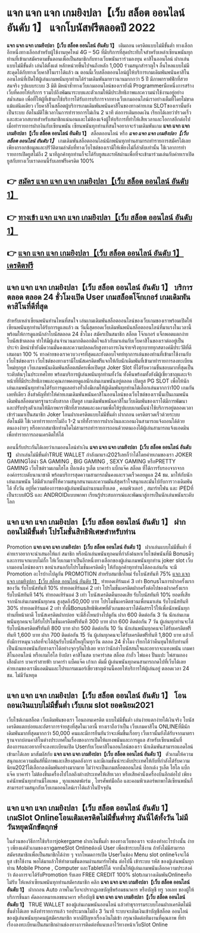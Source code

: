 # แจก แจก แจก เกมยิงปลา【เว็บ สล็อต ออนไลน์ อันดับ 1】  แจกโบนัสฟรีตลอดปี 2022

**แจก แจก แจก เกมยิงปลา【เว็บ สล็อต ออนไลน์ อันดับ 1】** เติมถอน เครดิตแบบไม่มีขั้นต่ำ  ทางเลือกอีกหนึ่งทางเลือกสำหรับผู้ใช้งานยุคใหม่ 4G – 5G ที่มีบริการที่สุดประทับใจสำหรับเหล่าเซียนพนันทุกท่านที่เข้ามาสมัครตามขั้นตอนเพื่อเป็นสมาชิกกับทางเว็บพนันเราร่วมลงทุน คาสิโนออนไลน์ ฝากเล่นแบบไม่มีขั้นต่ำ เล่นได้ตั้งแต่ หลักหน่วยขึ้นไปจนถึงหลัก 1,000 ร่วมสนุกสำราญใจ ลื่นไหลแบบไม่มีสะดุดได้กับทางเว็บคาสิโนเราได้แล้ว ณ ตอนนี้เว็บสล็อตออนไลน์ผู้ให้บริการเกมเดิมพันพนันคาสิโนออนไลน์ที่เปิดให้ผู้เล่นเกมพนันทุกท่านได้ร่วมเดิมพันมายาวนานมากกว่า 5 ปี มีภาพกราฟฟิกที่สวยสมจริง รูปแบบระบบ 3 มิติ
มิหนำซ้ำทางเว็บเกมออนไลน์ของเรายังมี Programmerมือหนึ่งการสร้างเว็บที่คอยให้บริการ  รวมไปถึงพัฒนาระบบและตัวเกมให้มีประสิทธิภาพและความน่าใช้งานอยู่อย่างสม่ำเสมอ เพื่อที่ให้ผู้ที่เข้ามาใช้บริการได้รับการบริการจากทางเว็บเกมออนไลน์เราอย่างเต็มที่โดยไม่ขาดแม้แต่นิดเดียว เว็บคาสิโนสล็อตผู้บริการเกมเดิมพันพนันคาสิโนของทางค่ายเกม  SLOTของเรานั้นยังเป็นระบบ อัตโนมัติใช้เวลาในการทำรายการไม่เกิน 2 นาที ต่อการเติมยอดเงิน เรียกได้เลยว่าIรวดเร็วและสะดวกสบายสำหรับสมาชิกแน่นอนและไม่ต้องแจ้งผู้ให้บริการที่ทำให้เสียเวลาและโอกาสอีกต่อไปเมื่อทำรายการฝากงินกับเซียนพนัน
เซียนพนันทุกท่านที่สนใจอยากจะร่วมเดิมพันเกม **แจก แจก แจก เกมยิงปลา【เว็บ สล็อต ออนไลน์ อันดับ 1】** สล็อตออนไลน์ หรือ ***แจก แจก แจก เกมยิงปลา【เว็บ สล็อต ออนไลน์ อันดับ 1】*** เกมเดิมพันสล็อตออนไลน์นักพนันทุกท่านสามารถทำรายการสมัครได้เลยเพียงกรอกข้อมูลและปรัวัติตามลำดับที่ทางเว็บไซต์ของเรามีให้เพียงไม่กี่ลำดับเท่านั้น ใช้เวลาการทำรายการเปิดยูสไม่ถึง 2 นาทีลูกค้าทุกท่านก็จะได้รับยูสและรหัสผ่านเพื่อที่จะเข้ามาร่วมเล่นกับค่ายเราเปิดยูสกับทางเว็บเราตอนนี้รับเลยฟรีเครดิต 100%

## 👉 [สมัคร แจก แจก แจก เกมยิงปลา【เว็บ สล็อต ออนไลน์ อันดับ 1】](https://archa888.com/)
## 👉 [ทางเข้า แจก แจก แจก เกมยิงปลา【เว็บ สล็อต ออนไลน์ อันดับ 1】](https://archa888.com/)
## 👉 [แจก แจก แจก เกมยิงปลา【เว็บ สล็อต ออนไลน์ อันดับ 1】 เครดิตฟรี](https://archa888.com/)

## แจก แจก แจก เกมยิงปลา【เว็บ สล็อต ออนไลน์ อันดับ 1】 บริการตลอด ตลอด 24 ชั่วโมงเปิด User เกมสล็อตโจ๊กเกอร์ เกมเดิมพันคาสิโนที่ดีที่สุด

สำหรับเหล่าเซียนพนันท่านไหนที่สนใจ เล่นเกมเดิมพันสล็อตออนไลน์ของเว็บเกมของเราพร้อมเปิดให้เซียนพนันทุกท่านได้รับการดูแลแล้ว ณ วันนี้สุดยอดเว็บเดิมพันพนันสล็อตออนไลน์ที่มาแรงในเวลานี้ พร้อมให้การดูแลนักล่าโบนัสตลอด 24 ชั่วโมง สมัครเป็นสมาชิก สล็อต โจ๊กเกอร์ แจ็กพอตแตกง่าย โบนัสเข้าตลอด ทำให้มีผู้เล่นจำนวนมากติดอกติดใจแล้วกับมาเล่นกับเว็บคาสิโนของเราต่ออยู่เป็นประจำ มิหนำซ้ำยังมีความมั่นคงและความปลอดภัยสูงทางการเงินจ่ายจริงทุกบาททุกสตางค์มีประวัติที่ดีเสมอมา 100 % ทางค่ายของเราควบวงจรที่สุดและยังตอบโจทย์ทุกการเล่นของท่านที่เข้ามาใช้งานกับเว็บไซต์ของเรา
เว็บไซต์ของทางเรามีโบนัสเครดิตฟรีแจกให้กับนักเดิมพันที่เข้ามาทำรายการลงทะเบียนใหม่ทุกยูส เว็บเกมพนันเดิมพันสล็อตสมัครเพื่อเปิดยูส Joker Slot ที่ได้รับความชื่นชอบมากที่สุดเป็นระดับต้นๆในประเทศไทย พร้อมบริการผู้เล่นพนันทุกท่านทั้งวัน ทั้งคืนพร้อมทั้งยังมีผู้เชี่ยวชาญและเจ้าหน้าที่ที่มีประสิทธิภาพและคุณภาพคอยดูแลนักเล่นเกมพนันอยู่ตลอด เปิดยูส  PG SLOT เพื่อให้นักเล่นเกมพนันทุกท่านได้รับการดูแลอย่างทั่วถึงมีเกมให้ผู้เดิมพันทุกท่านได้เลือกเล่นมากกว่า100 เกมกันเลยทีเดียว
สิ่งสำคัญที่ทำให้ค่ายเกมเดิมพันพนันคาสิโนออนไลน์ของเว็บไซต์ของเรานั้นเป็นเกมพนันเดิมพันสล็อตมาตรฐานระดับสากล เปิดยูส  เกมเดิมพันพนันคาสิโนเว็บเดิมพันของเราได้มีการพัฒนาและปรับปรุงตัวเกมให้มีภาพกราฟิกที่สวยสดและงดงามเพื่อให้รูปแบบเกมนั้นน่าใช้บริการอยู่ตลอดเวลา เข้าร่วมมาเป็นสมาชิก Joker โอนฝากเครดิตแบบไม่มีขั้นต่ำ ฝากถอน เครดิตรวดเร็วด้วยระบบอัตโนมัติ ใช้เวลาทำรายการไม่ถึง 1-2 นาทีทั้งรายการฝากเงินและถอนเงินสามารถแจ้งถอนได้ด้วยตนเองง่ายๆ หรือหากสมาชิกท่านใดไม่สามารถทำรายการถอนด้วยตนเองได้ผู้เล่นสามารถแจ้งแอดมินเพื่อทำรายการถอนเครดิตให้ได้

ตอนนี้รับประกันได้เลยว่าเกมออนไลน์ทำเงิน **แจก แจก แจก เกมยิงปลา【เว็บ สล็อต ออนไลน์ อันดับ 1】** ฝากเล่นไม่มีขั้นต่ำTRUE WALLET กำลังมาแรง2021เลยก็ว่าได้โดยค่ายเกมของเรา JOKER GAMINGได้นำ SA GAMING , BIG GAMING , SEXY GAMING หรือPRETTY GAMING เว็บไซต์รวมเกมไฮโล ป๊อกเด้ง รูเล็ต บาคาร่า แบ็กแจ๊ค สล็อต ที่ได้การรับรองจากจากองค์กรระบดับนานาชาติ พร้อมบริการสุดความสามารถมั่นคงและรวดเร็วคอยดูแล 24 ชม. มาให้กับนักเล่นเกมพนัน ได้มีตัวเกมที่ให้ความสนุกสนานและความมันส์สุดเร้าใจสนุกและมันไปกับการวางเดิมพัน ได้ ทั้งวัน อยู่ที่ความต้องการของผู้เล่นพนันผ่านบนแท็บเลต , คอมพิวเตอร์ , สมาร์ทโฟน และ iPEDที่เป็นระบบIOS และ ANDROIDแบบพกพา เรียนรู้ประสบการณ์และพัฒนาสู่การเป็นนักเล่นพนันระดับโลก

## แจก แจก แจก เกมยิงปลา【เว็บ สล็อต ออนไลน์ อันดับ 1】 ฝากถอนไม่มีขั้นต่ำ โปรโมชั่นสิทธิพิเศษสำหรับท่าน

 Promotion  **แจก แจก แจก เกมยิงปลา【เว็บ สล็อต ออนไลน์ อันดับ 1】** ฝากเล่นแบบไม่มีขั้นต่ำ ที่ค่ายเราอยากจะนำเสนอให้แก่  สมาชิก หรือนักเล่นพนันทุกคนที่กำลังค้นหาเว็บไซต์พนันที่มี Bonusดีๆ และการแจกแบบไม่กั๊ก ให้เว็บเกมเราเป็นอีกหนึ่งทางเลือกของผู้เล่นเกมพนันทุกท่าน joker slot เว็บเกมออนไลน์ของเรา ขอนำเสนอกับโปรโมชั่นเครดิตดีๆ ให้กับลูกค้าทุกท่านได้ลองเล่นกัน จะมี Promotion อะไรบ้างไปดูกัน
 PROMOTION สำหรับสมาชิกใหม่ รับโบนัสทันที 75% [แจก แจก แจก เกมยิงปลา【เว็บ สล็อต ออนไลน์ อันดับ 1】](https://archa888.com/) ทำยอดเทิร์นแค่ 3 เท่า
Bonusในการฝากครั้งแรกของวัน รับโบนัสทันที 10% ทำยอดเทิร์นแค่ 2 เท่า
โปรโมชั่นเครดิตฝากครั้งต่อไปของฝากครั้งแรก รับโบนัสทันที 14% ทำยอดเทิร์นแค่ 3 เท่า
โบนัสเครดิตคืนยอดเสีย รับโบนัสทันที 10% ยอดที่เสียจากนักเล่นเกมพนันทุกคน สูงสุดถึง50,000 บาท
โปรโมชั่นเครดิตชวนเพื่อนมาเล่น รับโบนัสทันที 30% ทำยอดเทิร์นแค่ 2 เท่า
ทั้งนี้Bonusสิทธิพิเศษที่ตัวเกมของเราได้คัดสรรไว้ให้เพื่อนักพนันทุกท่านที่หน้าตาดี โบนัสเครดิตฝากบ่อย จะมีสิ่งไหนบ้างไปดูกัน
ฝาก 600 ติดต่อกัน 3 วัน นักเล่นเกมพนันทุกคนจะได้รับโปรโมชั่นเครดิตฟรีทันที 300 บาท
ฝาก 600 ติดต่อกัน 7 วัน ผู้เล่นทุกท่านจะได้รับโบนัสเครดิตฟรีทันที 800 บาท
ฝาก 500 ติดต่อกัน 10 วัน นักเล่นพนันทุกคนจะได้รับเครดิตฟรีทันที 1,600 บาท
ฝาก 700 ติดต่อกัน 15 วัน ผู้เล่นทุกคนจะได้รับเครดิตฟรีทันที 1,800 บาท
แล้วก็ยังมีการหมุนวงล้อที่จะได้ลุ้นรับโบนัสใหญ่ในทุกวัน ตลอด 24 ชั่วโมง เรียกได้ว่าคืนทุนให้กับท่านที่เป็นนักแทงพนันกับทางเราได้อย่างจุกๆกันไปเลย หากว่านักล่าโบนัสสนใจและอยากจะแทงพนัน เกมคาสิโนออนไลน์ หรือเกมไฮโล ยิงปลา คาสิโนสด บาคาร่าสด สล็อต กำถั่ว ไพ่แคง ปั่นแปะ ไพ่สามกอง เสือมังกร บาคาร่าสายฟ้า บาคาร่า แบ็คแจ๊ค เก้าเก ดัมมี่ ผู้เล่นพนันทุกคนสามารถกดไปที่เว็บได้เลย ค่ายเกมของเรามีแอดมินและโปรแกรมเมอร์เชี่ยวชาญด้านนี้คอยให้บริการให้ผู้เล่นอยู่ ตลอดเวลา 24 ชม. ไม่มีวันหยุด

## แจก แจก แจก เกมยิงปลา【เว็บ สล็อต ออนไลน์ อันดับ 1】 โอนถอนเงินแบบไม่มีขั้นต่ำ  เว็บเกม slot ยอดนิยม2021

เว็บไซต์เกมสล็อต เว็บเดิมพันของเรา โอนถอนเครดิต แบบไม่มีขั้นต่ำ เล่นง่ายแตกง่ายได้เงินจริง โบนัสเครดิตแตกบ่อยและอัตราการจ่ายสูงที่สุดในเวลานี้ ทางเราถือว่าเป็น เว็บเกมคาสิโน ONLINEที่มีนักเดิมพันมากที่สุดมากกว่า 50,000 คนและมีการยืนยันว่าจะเพิ่มขึ้นเรื่อยๆ เว็บเรานั้นยังได้รับจากมาตราฐานจากบ่อนคาสิโนต่างประเทศในเรื่องของการเปิดให้แทงพนันและการดูแล สำหรับเซียนพนันที่ต้องการและอยากที่จะลงทะเบียนเปิด Userกับเว็บคาสิโนออนไลน์ของเรา นักเดิมพันสามารถแอดไลน์เข้ามาได้เลย
	มาสัมผัสกับ **แจก แจก แจก เกมยิงปลา【เว็บ สล็อต ออนไลน์ อันดับ 1】** ตัวเกมให้ความสนุกและความมันส์ที่มีภาพและเสียงสุดอลังการ และมีเกมชั้นนำระดับประเทศให้กับที่กำลังได้รับความนิยม2021ได้เลือกลงเดิมพันอย่างมากมาย  ไม่ว่าจะเป็นเกมสล็อตออนไลน์ ป๊อกเด้ง รูเล็ต ไฮโล แบ็กแจ๊ค บาคาร่า ไม่ต้องขึ้นเครื่องไปไกลถึงต่างประเทศให้เสียเวลา หรือเสียค่านั่งเครื่องบินอีกต่อไป เพียงแค่นักพนันทุกท่านมีไอแพด , ทุกแพลตฟอร์ม , โทรศัพท์มือถือ และคอมพิวเตอร์พกพาได้เซียนพนันก็สามารถร่วมสนุกกับเว็บเกมออนไลน์เราได้แล้วในปัจจุบัน

## แจก แจก แจก เกมยิงปลา【เว็บ สล็อต ออนไลน์ อันดับ 1】 เกมSlot Onlineโอนเติมเครดิตไม่มีขั้นต่ำทรู มันนี่ได้ทั้งวัน ไม่มีวันหยุดนักขัตฤกษ์

ในส่วนของวิธีการใช้บริการjokergame ฝากเงินขั้นต่ำ ของทางเว็บของเรา จะต้องทำอะไรบ้างนั้น ง่าย ๆ เพียงแค่ตัวเกมของเราgameSlot Onlineต้องมี User เพื่อเข้าระบบใช้งาน ถ้ายังไม่มีสามารถสมัครสมาชิกเพื่อเป็นสมาชิกได้ง่าย ๆ จากโหมดการเปิด Userในช่อง Menu slot onlineจึงจะได้ ยูส เข้าใช้งาน พอได้มาแล้วให้ทำตามขั้นตอนผ่านสมาร์ทโฟน ต่อไปนี้
เข้าระบบ รหัส  ของผู้เล่นพนันทุกท่าน Mobile Phone , Computer และTabletก็ได้
จากนั้นให้ผู้เล่นเกมพนันเลือกความประสงค์ว่า ต้องการจะได้รับPromotion รับเลย FREE CREDIT 100% slotเกมวางเดิมพันOnlineหรือไม่รับ
ให้เหล่าเซียนพนันทุกท่านสมัครสมาชิก คลิก **แจก แจก แจก เกมยิงปลา【เว็บ สล็อต ออนไลน์ อันดับ 1】** ฝากถอน Auto ภาพในเว็บจะปรากฏเลขบัญชีพร้อมธนาคาร หรือบัญชี ทรู วอเลท ของผู้ให้บริการขึ้นมา
คัดลอกหมายเลขธนาคาร หรือบัญชี **แจก แจก แจก เกมยิงปลา【เว็บ สล็อต ออนไลน์ อันดับ 1】** TRUE WALLET ของผู้เล่นเกมพนันออนไลน์ แล้วทำธุรกรรมระบบโอนฝากเครดิตไม่มีขั้นต่ำได้เลย
หลังทำรายการแล้ว รอประมาณไม่ถึง 3 วินาที ระบบจะเติมเงินเข้าบัญชีสล็อต ออนไลน์ของผู้เล่นพนันทุกคนผู้สมัครสมาชิก
หากมีปัญหาเรื่องเงินไม่เข้า กรุณาติดต่อทีมงานที่คุณภาพ ที่ทำเรื่องลงทะเบียนเป็นสมาชิกผ่านช่องทางการติดต่อที่แนบเอาไว้ทางหน้าเว็บSlot Online



